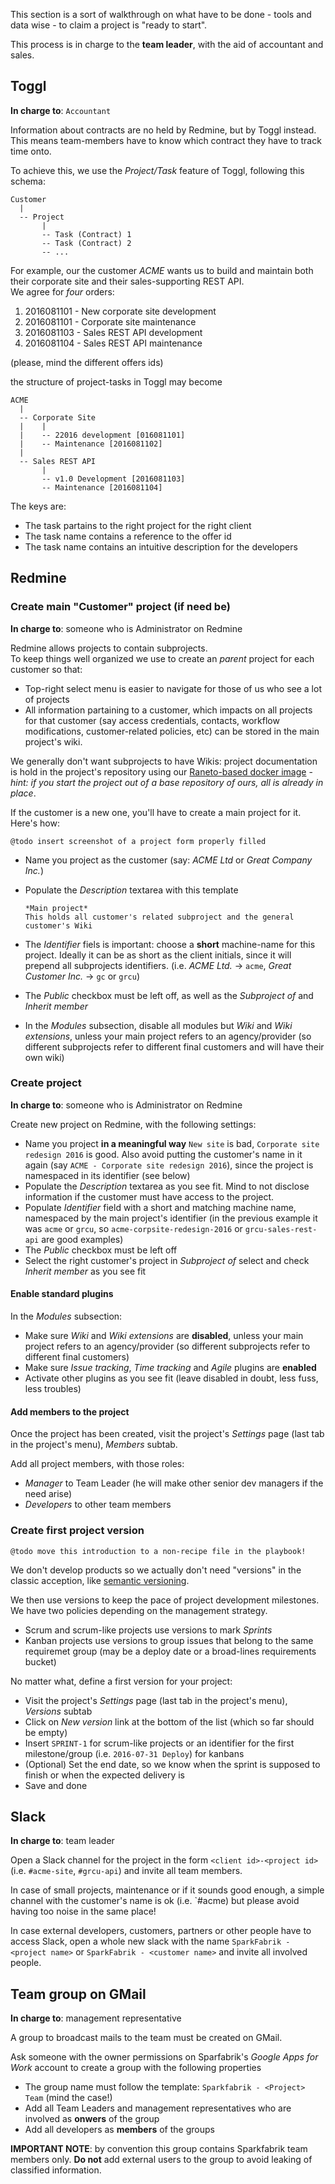 This section is a sort of walkthrough on what have to be done - tools and data wise - to claim a project is "ready to start".

This process is in charge to the **team leader**, with the aid of accountant and sales.

## Toggl

**In charge to**: `Accountant`

Information about contracts are no held by Redmine, but by Toggl instead.  
This means team-members have to know which contract they have to track time onto.

To achieve this, we use the _Project/Task_ feature of Toggl, following this schema:

```
Customer
  |
  -- Project
       |
       -- Task (Contract) 1
       -- Task (Contract) 2
       -- ...
```

For example, our the customer *ACME* wants us to build and maintain both their corporate site and their sales-supporting REST API.  
We agree for _four_ orders:

1. 2016081101 - New corporate site development
1. 2016081101 - Corporate site maintenance
1. 2016081103 - Sales REST API development 
1. 2016081104 - Sales REST API maintenance

(please, mind the different offers ids)

the structure of project-tasks in Toggl may become

```
ACME
  |
  -- Corporate Site
  |    |
  |    -- 22016 development [016081101]
  |    -- Maintenance [2016081102]
  |    
  -- Sales REST API
       |
       -- v1.0 Development [2016081103]
       -- Maintenance [2016081104]
```

The keys are:

* The task partains to the right project for the right client
* The task name contains a reference to the offer id
* The task name contains an intuitive description for the developers


## Redmine

### Create main "Customer" project (if need be)

**In charge to**: someone who is Administrator on Redmine

Redmine allows projects to contain subprojects.  
To keep things well organized we use to create an _parent_ project for each customer so that:

* Top-right select menu is easier to navigate for those of us who see a lot of projects
* All information partaining to a customer, which impacts on all projects for that customer (say access credentials, contacts, workflow modifications, customer-related policies, etc) can be stored in the main project's wiki.

We generally don't want subprojects to have Wikis: project documentation is hold in the project's repository using our [Raneto-based docker image](https://github.com/sparkfabrik/docker-node-raneto) - _hint: if you start the project out of a base repository of ours, all is already in place_.

If the customer is a new one, you'll have to create a main project for it. Here's how:

    @todo insert screenshot of a project form properly filled

* Name you project as the customer (say: _ACME Ltd_ or _Great Company Inc._)
* Populate the _Description_ textarea with this template

  ```
  *Main project*
  This holds all customer's related subproject and the general customer's Wiki
  ```

* The _Identifier_ fiels is important: choose a **short** machine-name for this project. Ideally it can be as short as the client initials, since it will prepend all subprojects identifiers. (i.e. _ACME Ltd._ &rarr; `acme`, _Great Customer Inc._ &rarr; `gc` or `grcu`)
* The _Public_ checkbox must be left off, as well as the _Subproject of_ and _Inherit member_
* In the _Modules_ subsection, disable all modules but _Wiki_ and _Wiki extensions_, unless your main project refers to an agency/provider (so different subprojects refer to different final customers and will have their own wiki)

### Create project

**In charge to**: someone who is Administrator on Redmine

Create new project on Redmine, with the following settings:

* Name you project **in a meaningful way**
  `New site` is bad, `Corporate site redesign 2016` is good. Also avoid putting the customer's name in it again (say `ACME - Corporate site redesign 2016`), since the project is namespaced in its identifier (see below)
* Populate the _Description_ textarea as you see fit. Mind to not disclose information if the customer must have access to the project.
* Populate _Identifier_ field with a short and matching machine name, namespaced by the main project's identifier (in the previous example it was `acme` or `grcu`, so `acme-corpsite-redesign-2016` or `grcu-sales-rest-api` are good examples)
* The _Public_ checkbox must be left off
* Select the right customer's project in  _Subproject of_ select and check _Inherit member_ as you see fit

#### Enable standard plugins

In the _Modules_ subsection:
* Make sure _Wiki_ and  _Wiki extensions_ are **disabled**, unless your main project refers to an agency/provider (so different subprojects refer to different final customers)
* Make sure _Issue tracking_, _Time tracking_ and _Agile_ plugins are **enabled**
* Activate other plugins as you see fit (leave disabled in doubt, less fuss, less troubles)


#### Add members to the project

Once the project has been created, visit the project's _Settings_ page (last tab in the project's menu), _Members_ subtab.

Add all project members, with those roles:

* _Manager_ to Team Leader (he will make other senior dev managers if the need arise)
* _Developers_ to other team members


### Create first project version

    @todo move this introduction to a non-recipe file in the playbook!

We don't develop products so we actually don't need "versions" in the classic acception, like [semantic versioning](http://semver.org/).

We then use versions to keep the pace of project development milestones. We have two policies depending on the management strategy.

* Scrum and scrum-like projects use versions to mark _Sprints_
* Kanban projects use versions to group issues that belong to the same requiremet group (may be a deploy date or a broad-lines requirements bucket)

No matter what, define a first version for your project:

* Visit the project's _Settings_ page (last tab in the project's menu), _Versions_ subtab
* Click on _New version_ link at the bottom of the list (which so far should be empty)
* Insert `SPRINT-1` for scrum-like projects or an identifier for the first milestone/group (i.e. `2016-07-31 Deploy`) for kanbans
* (Optional) Set the end date, so we know when the sprint is supposed to finish or when the expected delivery is
* Save and done


## Slack

**In charge to**: team leader

Open a Slack channel for the project in the form `<client id>-<project id>` (i.e. `#acme-site`, `#grcu-api`) and invite all team members.

In case of small projects, maintenance or if it sounds good enough, a simple channel with the customer's name is ok (i.e. `#acme) but please avoid having too noise in the same place!

In case external developers, customers, partners or other people have to access Slack, open a whole new slack with the name `SparkFabrik - <project name>` or `SparkFabrik - <customer name>` and invite all involved people.

## Team group on GMail

**In charge to**: management representative

A group to broadcast mails to the team must be created on GMail.

Ask someone with the owner permissions on Sparfabrik's _Google Apps for Work_ account to create a group with the following properties

* The group name must follow the template: `Sparkfabrik - <Project> Team` (mind the case!)
* Add all Team Leaders and management representatives who are involved as **onwers** of the group
* Add all developers as **members** of the groups

**IMPORTANT NOTE**: by convention this group contains Sparkfabrik team members only. **Do not** add external users to the group to avoid leaking of classified information.
